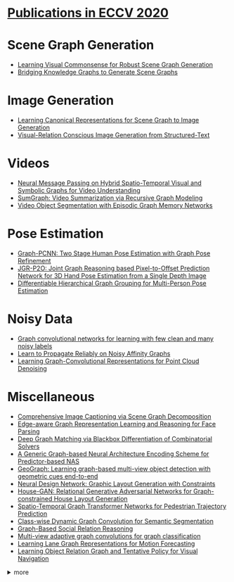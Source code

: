 # [Publications in ECCV 2020](https://eccv2020.eu/accepted-papers/)



# Scene Graph Generation
- [Learning Visual Commonsense for Robust Scene Graph Generation](https://github.com/naganandy/graph-based-deep-learning-literature/blob/master/conference-publications/folders/publications_eccv20/glat_eccv20/README.md)
- [Bridging Knowledge Graphs to Generate Scene Graphs](https://github.com/naganandy/graph-based-deep-learning-literature/blob/master/conference-publications/folders/publications_eccv20/gbnet_eccv20/README.md)




# Image Generation
- [Learning Canonical Representations for Scene Graph to Image Generation](https://github.com/naganandy/graph-based-deep-learning-literature/blob/master/conference-publications/folders/publications_eccv20/wsgc_eccv20/README.md)
- [Visual-Relation Conscious Image Generation from Structured-Text](https://github.com/naganandy/graph-based-deep-learning-literature/blob/master/conference-publications/folders/publications_eccv20/igst_eccv20/README.md)



# Videos
- [Neural Message Passing on Hybrid Spatio-Temporal Visual and Symbolic Graphs for Video Understanding](https://github.com/naganandy/graph-based-deep-learning-literature/blob/master/conference-publications/folders/publications_eccv20/stmpnn_eccv20/README.md)
- [SumGraph: Video Summarization via Recursive Graph Modeling](https://github.com/naganandy/graph-based-deep-learning-literature/blob/master/conference-publications/folders/publications_eccv20/sumgraph_eccv20/README.md)
- [Video Object Segmentation with Episodic Graph Memory Networks](https://github.com/naganandy/graph-based-deep-learning-literature/blob/master/conference-publications/folders/publications_eccv20/gmvos_eccv20/README.md)




# Pose Estimation
- [Graph-PCNN: Two Stage Human Pose Estimation with Graph Pose Refinement](https://github.com/naganandy/graph-based-deep-learning-literature/blob/master/conference-publications/folders/publications_eccv20/graphpcnn_eccv20/README.md)
- [JGR-P2O: Joint Graph Reasoning based Pixel-to-Offset Prediction Network for 3D Hand Pose Estimation from a Single Depth Image](https://github.com/naganandy/graph-based-deep-learning-literature/blob/master/conference-publications/folders/publications_eccv20/jgrp2o_eccv20/README.md)
- [Differentiable Hierarchical Graph Grouping for Multi-Person Pose Estimation](https://github.com/naganandy/graph-based-deep-learning-literature/blob/master/conference-publications/folders/publications_eccv20/hgg_eccv20/README.md)



# Noisy Data
- [Graph convolutional networks for learning with few clean and many noisy labels](https://github.com/naganandy/graph-based-deep-learning-literature/blob/master/conference-publications/folders/publications_eccv20/fcmnl_eccv20/README.md)
- [Learn to Propagate Reliably on Noisy Affinity Graphs](https://github.com/naganandy/graph-based-deep-learning-literature/blob/master/conference-publications/folders/publications_eccv20/pnag_eccv20/README.md)
- [Learning Graph-Convolutional Representations for Point Cloud Denoising](https://github.com/naganandy/graph-based-deep-learning-literature/blob/master/conference-publications/folders/publications_eccv20/gpdnet_eccv20/README.md)



# Miscellaneous
- [Comprehensive Image Captioning via Scene Graph Decomposition](https://github.com/naganandy/graph-based-deep-learning-literature/blob/master/conference-publications/folders/publications_eccv20/subgc_eccv20/README.md)
- [Edge-aware Graph Representation Learning and Reasoning for Face Parsing](https://github.com/naganandy/graph-based-deep-learning-literature/blob/master/conference-publications/folders/publications_eccv20/eagrnet_eccv20/README.md)
- [Deep Graph Matching via Blackbox Differentiation of Combinatorial Solvers](https://github.com/naganandy/graph-based-deep-learning-literature/blob/master/conference-publications/folders/publications_eccv20/bbgm_eccv20/README.md)
- [A Generic Graph-based Neural Architecture Encoding Scheme for Predictor-based NAS](https://github.com/naganandy/graph-based-deep-learning-literature/blob/master/conference-publications/folders/publications_eccv20/gates_eccv20/README.md)
- [GeoGraph: Learning graph-based multi-view object detection with geometric cues end-to-end](https://github.com/naganandy/graph-based-deep-learning-literature/blob/master/conference-publications/folders/publications_eccv20/geograph_eccv20/README.md)
- [Neural Design Network: Graphic Layout Generation with Constraints](https://github.com/naganandy/graph-based-deep-learning-literature/blob/master/conference-publications/folders/publications_eccv20/ndn_eccv20/README.md)
- [House-GAN: Relational Generative Adversarial Networks for Graph-constrained House Layout Generation](https://github.com/naganandy/graph-based-deep-learning-literature/blob/master/conference-publications/folders/publications_eccv20/housegan_eccv20/README.md)
- [Spatio-Temporal Graph Transformer Networks for Pedestrian Trajectory Prediction](https://github.com/naganandy/graph-based-deep-learning-literature/blob/master/conference-publications/folders/publications_eccv20/star_eccv20/README.md)
- [Class-wise Dynamic Graph Convolution for Semantic Segmentation](https://github.com/naganandy/graph-based-deep-learning-literature/blob/master/conference-publications/folders/publications_eccv20/cdgc_eccv20/README.md)
- [Graph-Based Social Relation Reasoning](https://github.com/naganandy/graph-based-deep-learning-literature/blob/master/conference-publications/folders/publications_eccv20/gr2n_eccv20/README.md)
- [Multi-view adaptive graph convolutions for graph classification](https://github.com/naganandy/graph-based-deep-learning-literature/blob/master/conference-publications/folders/publications_eccv20/mvagc_eccv20/README.md)
- [Learning Lane Graph Representations for Motion Forecasting](https://github.com/naganandy/graph-based-deep-learning-literature/blob/master/conference-publications/folders/publications_eccv20/lanegcn_eccv20/README.md)
- [Learning Object Relation Graph and Tentative Policy for Visual Navigation](https://github.com/naganandy/graph-based-deep-learning-literature/blob/master/conference-publications/folders/publications_eccv20/tpnorgil_eccv20/README.md)



<details> 
<summary> more </summary> 

- Representative Graph Neural Network
- Pose2Mesh: Graph Convolutional Network for 3D human Pose and Mesh Recovery from 2D Human Pose
- Regression of Instance Boundary by Aggregated CNN and GCN
- Cascade Graph Neural Networks for RGB-D Salient Object Detection
- DDGCN: A Dynamic Directed Graph Convolutional Network for Action Recognition
- On Dropping Clusters to Regularize Graph Convolutional Neural Networks
- Attention-Driven Dynamic Graph Convolutional Network for Multi-Label Image Recognition
- Decoupling GCN with DropGraph Module for Skeleton-Based Action Recognition
- Boundary Content Graph Neural Network for Temporal Action Proposal Generation
- Empowering Relational Network by Self-Attention Augmented Conditional Random Fields for Group Activity Recognition
- Region Graph Embedding Network for Zero-Shot Learning
- Pixel-Pair Occlusion Relationship Map (P2ORM): Formulation, Inference & Application
- Bounding-box Channels for Visual Relationship Detection
- CoTeRe-Net: Discovering Collaborative Ternary Relations in Videos
- Learning Inter-Plane Relations for Piecewise Planar Reconstruction
- Cross-domain Structured Landmark Detection via Progressive Topology-Adapting Deep Graph Learning
- Deep Positional and Relational Feature Learning for Rotation-Invariant Point Cloud Analysis
- Layered Neighborhood Expansion for Incremental Multiple Graph Matching
- A Comprehensive Study of Weight Sharing in Graph Networks for 3D Human Pose Estimation
- Local Correlation Consistency for Knowledge Distillation
- DRG: Dual Relation Graph for Human-Object Interaction Detection
- Generative View-Correlation Adaptation for Semi-Supervised Multi-View Learning
- GINet: Graph Interaction Network for Scene Parsing
- Contextual Heterogeneous Graph for Human-Object Interaction Detection
- We Have So Much In Common: Modeling Semantic Relational Set Abstractions in Videos
- Graph Edit Distance Reward: Learning to Edit Scene Graph
- Propagating Over Phrase Relations for One-Stage Visual Grounding
- Encoding Structure-Texture Relation with P-Net for Anomaly Detection in Retinal Images
- Hierarchical Visual-Textual Graph for Temporal Activity Localization via Language
- TRRNet: Tree Relation Reasoning for Compositional Visual Question Answering
- Mining Inter-Video Proposal Relations for Video Object Detection
- Group Activity Prediction with Sequential Relational Anticipation Model
- Learning Structural Similarity of User Interface Layouts using Graph Networks
- SACA Net: Cybersickness Assessment of Individual Viewers for VR Content via Graph-based Symptom Relation Embedding
- Autoencoder-based Graph Construction for Semi-supervised Learning
- Inference Graphs for CNN Interpretation
- Graph Wasserstein Correlation Analysis for Movie Retrieval
- Semantic Relation Preserving Knowledge Distillation for Image-to-Image Translation
- Explainable Graph Networks for Weakly-supervised Learning of Visual Relations
- Statistical Outlier Identification in Pose Graphs Using Cycles

</details>

